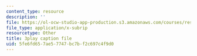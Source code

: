 ```yaml
---
content_type: resource
description: ''
file: https://ol-ocw-studio-app-production.s3.amazonaws.com/courses/res-18-009-learn-differential-equations-up-close-with-gilbert-strang-and-cleve-moler-fall-2015/5fe6fd657ae57747bc7bf2c697c4f9d0_N6pc8Axv3Gs.srt
file_type: application/x-subrip
resourcetype: Other
title: 3play caption file
uid: 5fe6fd65-7ae5-7747-bc7b-f2c697c4f9d0
---
```

